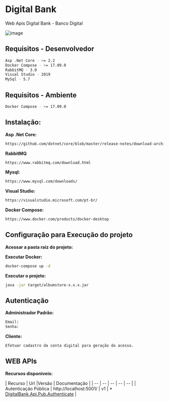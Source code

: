 # Digital Bank
Web Apis Digital Bank - Banco Digital

![image](https://credicarvantagens.com/wp-content/uploads/2019/07/banco-digital.jpg)

## Requisitos - Desenvolvedor
```sh
Asp .Net Core - >= 2.2
Docker Compose - >= 17.09.0
RabbitMQ - 3.0 
Visual Studio - 2019
MySql - 5.7
```

## Requisitos - Ambiente
```sh
Docker Compose - >= 17.09.0
```

## Instalação:

**Asp .Net Core:**

```sh
https://github.com/dotnet/core/blob/master/release-notes/download-archive.md
```

**RabbitMQ**

```sh
https://www.rabbitmq.com/download.html
```

**Mysql:**
```sh
https://www.mysql.com/downloads/
```

**Visual Studio:**
```sh
https://visualstudio.microsoft.com/pt-br/
```

**Docker Compose:**
```sh
https://www.docker.com/products/docker-desktop
```


## Configuração para Execução do projeto

**Acessar a pasta raiz do projeto:**

**Executar Docker:**

```sh
docker-compose up -d
```

**Executar o projeto:**

```sh
java -jar target/albumstore-x.x.x.jar
```

## Autenticação

**Administrador Padrão:**

```sh
Email:
Senha:
```

**Cliente:**

```sh
Efetuar cadastro da conta digital para geração do acesso.
```

## WEB APIs

**Recursos disponiveis:**

| Recurso | Url |Versão | Documentação |
| -- | -- | -- | -- | -- |
| Autenticação Pública | http://localhost:5001/ | v1 | * [DigitalBank.Api.Pub.Authenticate](DigitalBank.Api.Pub/DigitalBank.Api.Pub.Authenticate/README.MD) |



